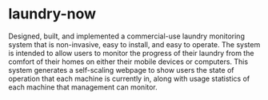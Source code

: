 # laundry-now

Designed, built, and implemented a commercial-use laundry monitoring system that is non-invasive, easy to install, and easy to operate. The system is intended to allow users to monitor the progress of their laundry from the comfort of their homes on either their mobile devices or computers. This system generates a self-scaling webpage to show users the state of operation that each machine is currently in, along with usage statistics of each machine that management can monitor.
